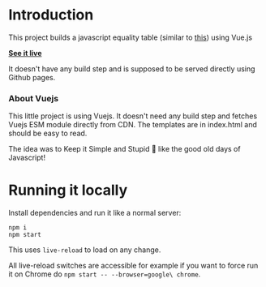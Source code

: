 # Introduction

This project builds a javascript equality table (similar to [this](https://dorey.github.io/JavaScript-Equality-Table/)) using Vue.js

**[See it live](https://rawgit.com/userpixel/js-operators-table/master/index.html)**

It doesn't have any build step and is supposed to be served directly using Github pages.

### About Vuejs

This little project is using Vuejs. It doesn't need any build step and fetches Vuejs ESM module
directly from CDN. The templates are in index.html and should be easy to read.

The idea was to Keep it Simple and Stupid 💋 like the good old days of Javascript!

# Running it locally

Install dependencies and run it like a normal server:

````
npm i
npm start
````

This uses `live-reload` to load on any change.

All live-reload switches are accessible
for example if you want to force run it on Chrome do `npm start -- --browser=google\ chrome`.